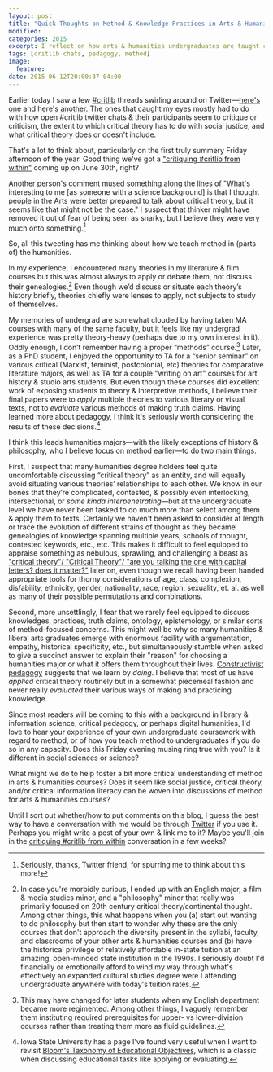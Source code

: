 ```yaml
---
layout: post
title: "Quick Thoughts on Method & Knowledge Practices in Arts & Humanities"
modified:
categories: 2015
excerpt: I reflect on how arts & humanities undergraduates are taught critical theory & method, and how that might fall short preparing us for evaluating knowledge practices.
tags: [critlib chats, pedagogy, method]
image:
  feature:
date: 2015-06-12T20:00:37-04:00
---
```


Earlier today I saw a few [#critlib](http://tinyurl.com/critlibx) threads swirling around on Twitter—[here's one](https://twitter.com/lnwlk/status/609374412312309762) and [here's another](https://twitter.com/barnlib/status/609417944817381376). The ones that caught my eyes mostly had to do with how open #critlib twitter chats & their participants seem to critique or criticism, the extent to which critical theory has to do with social justice, and what critical theory does or doesn't include.  

That's a lot to think about, particularly on the first truly summery Friday afternoon of the year. Good thing we've got a ["critiquing #critlib from within"](http://tinyurl.com/critlibx) coming up on June 30th, right?   

Another person's comment mused something along the lines of "What's interesting to me [as someone with a science background] is that I thought people in the Arts were better prepared to talk about critical theory, but it seems like that might not be the case." I suspect that thinker might have removed it out of fear of being seen as snarky, but I believe they were very much onto something.[^stw]

[^stw]: Seriously, thanks, Twitter friend, for spurring me to think about this more!   

So, all this tweeting has me thinking about how we teach method in (parts of) the humanities.    

In my experience, I encountered many theories in my literature & film courses but this was almost always to apply or debate them, not discuss their genealogies.[^efph] Even though we’d discuss or situate each theory’s history briefly, theories chiefly were lenses to apply, not subjects to study of themselves.    

[^efph]: In case you're morbidly curious, I ended up with an English major, a film & media studies minor, and a "philosophy" minor that really was primarily focused on 20th century critical theory/continental thought. Among other things, this what happens when you (a) start out wanting to do philosophy but then start to wonder why these are the only courses that don't approach the diversity present in the syllabi, faculty, and classrooms of your other arts & humanities courses and (b) have the historical privilege of relatively affordable in-state tuition at an amazing, open-minded state institution in the 1990s. I seriously doubt I'd financially or emotionally afford to wind my way through what's effectively an expanded cultural studies degree were I attending undergraduate anywhere with today's tuition rates.   

My memories of undergrad are somewhat clouded by having taken MA courses with many of the same faculty, but it feels like my undergrad experience was pretty theory-heavy (perhaps due to my own interest in it). Oddly enough, I don’t remember having a proper “methods” course.[^enmt] Later, as a PhD student, I enjoyed the opportunity to TA for a “senior seminar” on various critical (Marxist, feminist, postcolonial, etc) theories for comparative literature majors, as well as TA for a couple "writing on art" courses for art history & studio arts students. But even though these courses did excellent work of exposing students to theory & interpretive methods, I believe their final papers were to *apply* multiple theories to various literary or visual texts, not to *evaluate* various methods of making truth claims. Having learned more about pedagogy, I think it's seriously worth considering the results of these decisions.[^BTEO]  

[^BTEO]: Iowa State University has a page I've found very useful when I want to revisit [Bloom's Taxonomy of Educational Objectives](http://www.celt.iastate.edu/teaching-resources/effective-practice/revised-blooms-taxonomy/), which is a classic when discussing educational tasks like applying or evaluating.  

[^enmt]: This may have changed for later students when my English department became more regimented. Among other things, I vaguely remember them  instituting required prerequisites for upper- vs lower-division courses rather than treating them more as fluid guidelines.  

I think this leads humanities majors—with the likely exceptions of history & philosophy, who I believe focus on method earlier—to do two main things.  

First, I suspect that many humanities degree holders feel quite uncomfortable discussing “critical theory” as an entity, and will equally avoid situating various theories’ relationships to each other. We know in our bones that they’re complicated, contested, & possibly even interlocking, intersectional, or *some kinda interpenetrating*—but at the undergraduate level we have never been tasked to do much more than select among them & apply them to texts. Certainly we haven't been asked to consider at length or trace the evolution of different strains of thought as they became genealogies of knowledge spanning multiple years, schools of thought, contested keywords, etc., etc. This makes it difficult to feel equipped to appraise something as nebulous, sprawling, and challenging a beast as ["critical theory"/ "Critical Theory"/ "are you talking the one with capital letters? does it matter?"](http://plato.stanford.edu/entries/critical-theory/) later on, even though we recall having been handed appropriate tools for thorny considerations of age, class, complexion, dis/ability, ethnicity, gender, nationality, race, region, sexuality, et. al. as well as many of their possible permutations and combinations.   

Second, more unsettlingly, I fear that we rarely feel equipped to discuss knowledges, practices, truth claims, ontology, epistemology, or similar sorts of method-focused concerns. This might well be why so many humanities & liberal arts graduates emerge with enormous facility with argumentation, empathy, historical specificity, etc., but simultaneously stumble when asked to give a succinct answer to explain their "reason" for choosing a humanities major or what it offers them throughout their lives. [Constructivist pedagogy](http://www.columbia.edu/cu/libraries/inside/units/bibcontrol/osmc/elmborg.pdf) suggests that we learn by *doing*. I believe that most of us have *applied* critical theory routinely but in a somewhat piecemeal fashion and never really *evaluated* their various ways of making and practicing knowledge.   

Since most readers will be coming to this with a background in library & information science, critical pedagogy, or perhaps digital humanities, I'd love to hear your experience of your own undergraduate coursework with regard to method, or of how you teach method to undergraduates if you do so in any capacity. Does this Friday evening musing ring true with you? Is it different in social sciences or science?    

What might we do to help foster a bit more critical understanding of method in arts & humanities courses? Does it seem like social justice, critical theory, and/or critical information literacy can be woven into discussions of method for arts & humanities courses?  

Until I sort out whether/how to put comments on this blog, I guess the best way to have a conversation with me would be through [Twitter](https://twitter.com/foureyedsoul) if you use it. Perhaps you might write a post of your own & link me to it? Maybe you'll join in the [critiquing #critlib from within](http://tinyurl.com/critlibx) conversation in a few weeks?    
